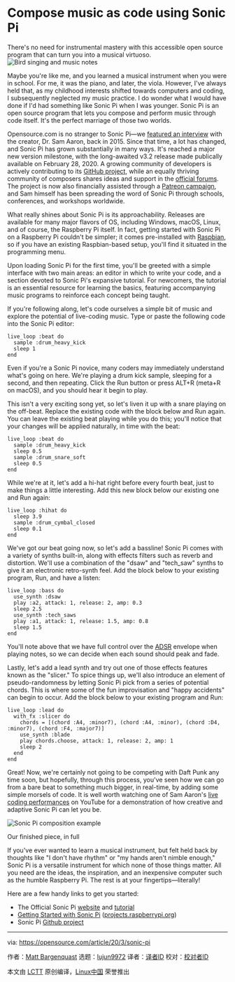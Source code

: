 [#]: collector: (lujun9972)
[#]: translator: (anine09)
[#]: reviewer: ( )
[#]: publisher: ( )
[#]: url: ( )
[#]: subject: (Compose music as code using Sonic Pi)
[#]: via: (https://opensource.com/article/20/3/sonic-pi)
[#]: author: (Matt Bargenquast https://opensource.com/users/mbargenquast)

Compose music as code using Sonic Pi
======
There's no need for instrumental mastery with this accessible open
source program that can turn you into a musical virtuoso.
![Bird singing and music notes][1]

Maybe you're like me, and you learned a musical instrument when you were in school. For me, it was the piano, and later, the viola. However, I've always held that, as my childhood interests shifted towards computers and coding, I subsequently neglected my music practice. I do wonder what I would have done if I'd had something like Sonic Pi when I was younger. Sonic Pi is an open source program that lets you compose and perform music through code itself. It's the perfect marriage of those two worlds.

Opensource.com is no stranger to Sonic Pi—we [featured an interview][2] with the creator, Dr. Sam Aaron, back in 2015. Since that time, a lot has changed, and Sonic Pi has grown substantially in many ways. It's reached a major new version milestone, with the long-awaited v3.2 release made publically available on February 28, 2020. A growing community of developers is actively contributing to its [GitHub project][3], while an equally thriving community of composers shares ideas and support in the [official forums][4]. The project is now also financially assisted through a [Patreon campaign][5], and Sam himself has been spreading the word of Sonic Pi through schools, conferences, and workshops worldwide.

What really shines about Sonic Pi is its approachability. Releases are available for many major flavors of OS, including Windows, macOS, Linux, and of course, the Raspberry Pi itself. In fact, getting started with Sonic Pi on a Raspberry Pi couldn't be simpler; it comes pre-installed with [Raspbian][6], so if you have an existing Raspbian-based setup, you'll find it situated in the programming menu.

Upon loading Sonic Pi for the first time, you'll be greeted with a simple interface with two main areas: an editor in which to write your code, and a section devoted to Sonic Pi's expansive tutorial. For newcomers, the tutorial is an essential resource for learning the basics, featuring accompanying music programs to reinforce each concept being taught.

If you're following along, let's code ourselves a simple bit of music and explore the potential of live-coding music. Type or paste the following code into the Sonic Pi editor:


```
live_loop :beat do
  sample :drum_heavy_kick
  sleep 1
end
```

Even if you're a Sonic Pi novice, many coders may immediately understand what's going on here. We're playing a drum kick sample, sleeping for a second, and then repeating. Click the Run button or press ALT+R (meta+R on macOS), and you should hear it begin to play.

This isn't a very exciting song yet, so let's liven it up with a snare playing on the off-beat. Replace the existing code with the block below and Run again. You can leave the existing beat playing while you do this; you'll notice that your changes will be applied naturally, in time with the beat:


```
live_loop :beat do
  sample :drum_heavy_kick
  sleep 0.5
  sample :drum_snare_soft
  sleep 0.5
end
```

While we're at it, let's add a hi-hat right before every fourth beat, just to make things a little interesting. Add this new block below our existing one and Run again:


```
live_loop :hihat do
  sleep 3.9
  sample :drum_cymbal_closed
  sleep 0.1
end
```

We've got our beat going now, so let's add a bassline! Sonic Pi comes with a variety of synths built-in, along with effects filters such as reverb and distortion. We'll use a combination of the "dsaw" and "tech_saw" synths to give it an electronic retro-synth feel. Add the block below to your existing program, Run, and have a listen:


```
live_loop :bass do
  use_synth :dsaw
  play :a2, attack: 1, release: 2, amp: 0.3
  sleep 2.5
  use_synth :tech_saws
  play :a1, attack: 1, release: 1.5, amp: 0.8
  sleep 1.5
end
```

You'll note above that we have full control over the [ADSR][7] envelope when playing notes, so we can decide when each sound should peak and fade.

Lastly, let's add a lead synth and try out one of those effects features known as the "slicer." To spice things up, we'll also introduce an element of pseudo-randomness by letting Sonic Pi pick from a series of potential chords. This is where some of the fun improvisation and "happy accidents" can begin to occur. Add the block below to your existing program and Run:


```
live_loop :lead do
  with_fx :slicer do
    chords = [(chord :A4, :minor7), (chord :A4, :minor), (chord :D4, :minor7), (chord :F4, :major7)]
    use_synth :blade
    play chords.choose, attack: 1, release: 2, amp: 1
    sleep 2
  end
end
```

Great! Now, we're certainly not going to be competing with Daft Punk any time soon, but hopefully, through this process, you've seen how we can go from a bare beat to something much bigger, in real-time, by adding some simple morsels of code. It is well worth watching one of Sam Aaron's [live coding performances][8] on YouTube for a demonstration of how creative and adaptive Sonic Pi can let you be.

![Sonic Pi composition example][9]

Our finished piece, in full

If you've ever wanted to learn a musical instrument, but felt held back by thoughts like "I don't have rhythm" or "my hands aren't nimble enough," Sonic Pi is a versatile instrument for which none of those things matter. All you need are the ideas, the inspiration, and an inexpensive computer such as the humble Raspberry Pi. The rest is at your fingertips—literally!

Here are a few handy links to get you started:

  * The Official Sonic Pi [website][10] and [tutorial][11]
  * [Getting Started with Sonic Pi][12] ([projects.raspberrypi.org][13])
  * Sonic Pi [Github project][3]



--------------------------------------------------------------------------------

via: https://opensource.com/article/20/3/sonic-pi

作者：[Matt Bargenquast][a]
选题：[lujun9972][b]
译者：[译者ID](https://github.com/anine09)
校对：[校对者ID](https://github.com/校对者ID)

本文由 [LCTT](https://github.com/LCTT/TranslateProject) 原创编译，[Linux中国](https://linux.cn/) 荣誉推出

[a]: https://opensource.com/users/mbargenquast
[b]: https://github.com/lujun9972
[1]: https://opensource.com/sites/default/files/styles/image-full-size/public/lead-images/music-birds-recording-520.png?itok=UoM7brl0 (Bird singing and music notes)
[2]: https://opensource.com/life/15/10/interview-sam-aaron-sonic-pi
[3]: https://github.com/samaaron/sonic-pi/
[4]: https://in-thread.sonic-pi.net/
[5]: https://www.patreon.com/samaaron
[6]: https://www.raspberrypi.org/downloads/raspbian/
[7]: https://en.wikipedia.org/wiki/Envelope_(music)
[8]: https://www.youtube.com/watch?v=JEHpS1aTKp0
[9]: https://opensource.com/sites/default/files/uploads/sonicpi.png (Sonic Pi composition example)
[10]: https://sonic-pi.net/
[11]: https://sonic-pi.net/tutorial.html
[12]: https://projects.raspberrypi.org/en/projects/getting-started-with-sonic-pi
[13]: http://projects.raspberrypi.org

